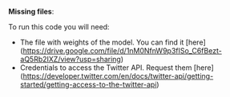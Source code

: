 **Missing files**:

To run this code you will need:
- The file with weights of the model. You can find it [here] (https://drive.google.com/file/d/1nM0NfnW9p3fISo_C6fBezt-aQ5Rb2IXZ/view?usp=sharing) 
- Credentials to access the Twitter API. Request them [here] (https://developer.twitter.com/en/docs/twitter-api/getting-started/getting-access-to-the-twitter-api)
